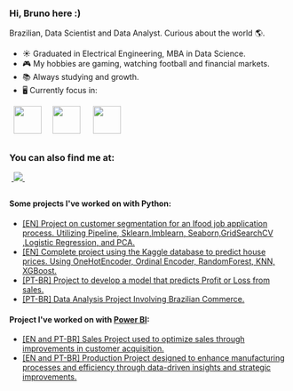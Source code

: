 ### Hi, Bruno here :)
Brazilian, Data Scientist and Data Analyst. Curious about the world 🌎.
- ☀ Graduated in Electrical Engineering, MBA in Data Science.
- 🎮 My hobbies are gaming, watching football and financial markets.
- 📚 Always studying and growth.
- 🖥️ Currently focus in:
<div style="display: inline">
  &nbsp;&nbsp;<img width='50' height='50' src="https://cdn.jsdelivr.net/gh/devicons/devicon/icons/python/python-original.svg" />&nbsp;&nbsp;
  &nbsp;&nbsp;<img width='50' height='50' src="https://img.icons8.com/?size=512&id=qYfwpsRXEcpc&format=png" />&nbsp;&nbsp;&nbsp;
  &nbsp;&nbsp;<img width='50' height='50' src="https://img.icons8.com/?size=512&id=50051&format=png" />&nbsp;&nbsp;&nbsp;

##

### You can also find me at:
&nbsp;<a href="https://www.linkedin.com/in/brunofcb/">
  <img src="https://img.shields.io/badge/linkedin-%230077B5.svg?style=for-the-badge&logo=linkedin&logoColor=white">
</a>&nbsp;
##

#### Some projects I've worked on with Python:
- <a href="https://github.com/BrunoFelipeCB/Case-Ifood">
    [EN] Project on customer segmentation for an Ifood job application process. Utilizing Pipeline, Sklearn,Imblearn, Seaborn,GridSearchCV ,Logistic Regression, and PCA.
  </a>
- <a href="https://github.com/BrunoFelipeCB/House-Prices/tree/main">
    [EN] Complete project using the Kaggle database to predict house prices. Using OneHotEncoder, Ordinal Encoder, RandomForest, KNN, XGBoost.
  </a>
- <a href="https://github.com/BrunoFelipeCB/DesafioCienciadedados/tree/main">
    [PT-BR] Project to develop a model that predicts Profit or Loss from sales.
  </a>
- <a href="https://github.com/BrunoFelipeCB/Brazilian_E-Commerce">
    [PT-BR] Data Analysis Project Involving Brazilian Commerce.
  </a>


#### Project I've worked on with [Power BI](https://github.com/BrunoFelipeCB/Power-BI?tab=readme-ov-file):
- <a href="https://github.com/BrunoFelipeCB/Power-BI/tree/main/Leads%20Dashboard">
    [EN and PT-BR] Sales Project used to optimize sales through improvements in customer acquisition.
  </a>
- <a href="https://github.com/BrunoFelipeCB/Power-BI/tree/main/Production%20Dashboard ">
    [EN and PT-BR] Production Project designed to enhance manufacturing processes and efficiency through data-driven insights and strategic improvements.
  </a>
 
